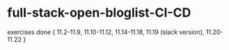 # full-stack-open-bloglist-CI-CD
 
exercises done {
    11.2-11.9,
    11.10-11.12,
    11.14-11.18,
    11.19 (slack version), 
    11.20-11.22
}